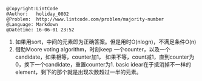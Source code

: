```
@Copyright:LintCode
@Author:   holiday_0802
@Problem:  http://www.lintcode.com/problem/majority-number
@Language: Markdown
@Datetime: 16-06-01 23:52
```

1. 如果用sort，中间的元素即为正确答案。但是用时O(nlogn)，不满足条件O(n)
2. 借助Moore voting algorithm，时刻keep 一个counter，以及一个candidate，如果相等，counter加1， 如果不等，count减1，直到counter为0，换下一个candidate，重置counter为1. basic idear在于抵消掉不一样的element，剩下的那个就是出现次数超过一半的元素。